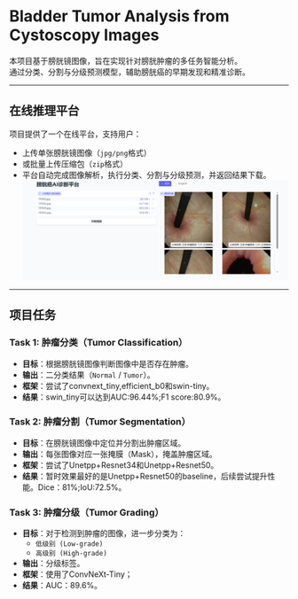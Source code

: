 #  Bladder Tumor Analysis from Cystoscopy Images

本项目基于膀胱镜图像，旨在实现针对膀胱肿瘤的多任务智能分析。  
通过分类、分割与分级预测模型，辅助膀胱癌的早期发现和精准诊断。

---
##  在线推理平台

项目提供了一个在线平台，支持用户：

- 上传单张膀胱镜图像（`jpg/png`格式）
- 或批量上传压缩包（`zip`格式）
- 平台自动完成图像解析，执行分类、分割与分级预测，并返回结果下载。
  ![平台示意图](./example/网页.png)
---
##  项目任务
### Task 1: 肿瘤分类（Tumor Classification）
- **目标**：根据膀胱镜图像判断图像中是否存在肿瘤。
- **输出**：二分类结果（`Normal` / `Tumor`）。
- **框架**：尝试了convnext_tiny,efficient_b0和swin-tiny。
- **结果**：swin_tiny可以达到AUC:96.44%;F1 score:80.9%。
### Task 2: 肿瘤分割（Tumor Segmentation）
- **目标**：在膀胱镜图像中定位并分割出肿瘤区域。
- **输出**：每张图像对应一张掩膜（Mask），掩盖肿瘤区域。
- **框架**：尝试了Unetpp+Resnet34和Unetpp+Resnet50。
- **结果**：暂时效果最好的是Unetpp+Resnet50的baseline，后续尝试提升性能。Dice：81%;IoU:72.5%。
### Task 3: 肿瘤分级（Tumor Grading）
- **目标**：对于检测到肿瘤的图像，进一步分类为：
  - `低级别 (Low-grade)`
  - `高级别 (High-grade)`
- **输出**：分级标签。
- **框架**：使用了ConvNeXt-Tiny；
- **结果**：AUC：89.6%。


